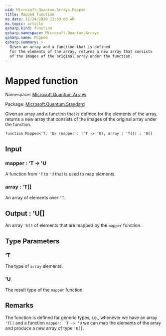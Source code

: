 ```yaml
---
uid: Microsoft.Quantum.Arrays.Mapped
title: Mapped function
ms.date: 11/24/2020 12:00:00 AM
ms.topic: article
qsharp.kind: function
qsharp.namespace: Microsoft.Quantum.Arrays
qsharp.name: Mapped
qsharp.summary: >-
  Given an array and a function that is defined
  for the elements of the array, returns a new array that consists
  of the images of the original array under the function.
---
```


# Mapped function

Namespace: [Microsoft.Quantum.Arrays](xref:Microsoft.Quantum.Arrays)

Package: [Microsoft.Quantum.Standard](https://nuget.org/packages/Microsoft.Quantum.Standard)


Given an array and a function that is definedfor the elements of the array, returns a new array that consistsof the images of the original array under the function.

```qsharp
function Mapped<'T, 'U> (mapper : ('T -> 'U), array : 'T[]) : 'U[]
```


## Input

### mapper : 'T -> 'U

A function from `'T` to `'U` that is used to map elements.


### array : 'T[]

An array of elements over `'T`.



## Output : 'U[]

An array `'U[]` of elements that are mapped by the `mapper` function.

## Type Parameters

### 'T

The type of `array` elements.
### 'U

The result type of the `mapper` function.

## Remarks

The function is defined for generic types, i.e., whenever we havean array `'T[]` and a function `mapper: 'T -> 'U` we can map the elementsof the array and produce a new array of type `'U[]`.